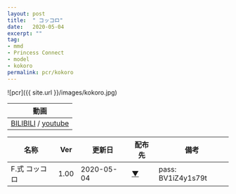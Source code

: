 ```yaml
---
layout: post
title:  " コッコロ"
date:   2020-05-04
excerpt: ""
tag:
- mmd
- Princess Connect
- model
- kokoro
permalink: pcr/kokoro
---
```


![pcr]({{ site.url }}/images/kokoro.jpg)

|動画|
|---|
|[BILIBILI](https://www.bilibili.com/video/BV1iZ4y1s79t/) / [youtube](https://youtu.be/st-bW4whusQ)|



| 名称 | Ver | 更新日 | 配布先 | 備考 |
|---|---|---|---|---|
| F.式 コッコロ | 1.00 | 2020-05-04 | [▼](https://bowlroll.net/file/225182) | pass: BV1iZ4y1s79t |
